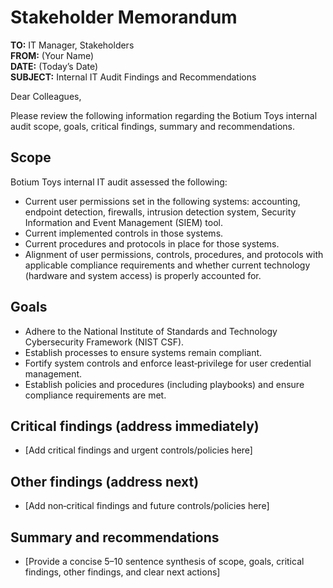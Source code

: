 # Stakeholder Memorandum

<!-- Complete each section of the stakeholder memorandum template to communicate your audit results and recommendations to stakeholders:

- Scope  
- Goals  
- Critical findings (must be addressed immediately)  
- Findings (should be addressed, but no immediate need)  
- Summary/Recommendations  

Use information from the following documents:

- Botium Toys: Audit scope and goals  
- Controls assessment (completed in “Conduct a security audit, part 1”)  
- Compliance checklist (completed in “Conduct a security audit, part 1”)  

--- -->

**TO:** IT Manager, Stakeholders  
**FROM:** (Your Name)  
**DATE:** (Today’s Date)  
**SUBJECT:** Internal IT Audit Findings and Recommendations  

Dear Colleagues,

Please review the following information regarding the Botium Toys internal audit scope, goals, critical findings, summary and recommendations.

## Scope

Botium Toys internal IT audit assessed the following:
- Current user permissions set in the following systems: accounting, endpoint detection, firewalls, intrusion detection system, Security Information and Event Management (SIEM) tool.
- Current implemented controls in those systems.
- Current procedures and protocols in place for those systems.
- Alignment of user permissions, controls, procedures, and protocols with applicable compliance requirements and whether current technology (hardware and system access) is properly accounted for.

## Goals
- Adhere to the National Institute of Standards and Technology Cybersecurity Framework (NIST CSF).
- Establish processes to ensure systems remain compliant.
- Fortify system controls and enforce least‑privilege for user credential management.
- Establish policies and procedures (including playbooks) and ensure compliance requirements are met.

## Critical findings (address immediately)
- [Add critical findings and urgent controls/policies here]

## Other findings (address next)
- [Add non‑critical findings and future controls/policies here]

## Summary and recommendations
- [Provide a concise 5–10 sentence synthesis of scope, goals, critical findings, other findings, and clear next actions]
